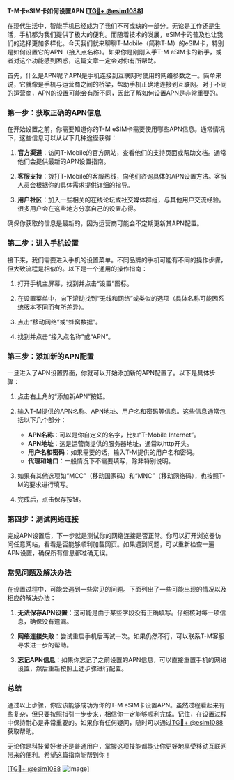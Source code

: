 **T-M卡eSIM卡如何设置APN [[TG💪+ @esim1088](https://t.me/s/esim1088)]**

在现代生活中，智能手机已经成为了我们不可或缺的一部分。无论是工作还是生活，手机都为我们提供了极大的便利。而随着技术的发展，eSIM卡的普及也让我们的选择更加多样化。今天我们就来聊聊T-Mobile（简称T-M）的eSIM卡，特别是如何设置它的APN（接入点名称）。如果你是刚刚入手T-M eSIM卡的新手，或者对这个功能感到困惑，这篇文章一定会对你有所帮助。

首先，什么是APN呢？APN是手机连接到互联网时使用的网络参数之一。简单来说，它就像是手机与运营商之间的桥梁，帮助手机正确地连接到互联网。对于不同的运营商，APN的设置可能会有所不同，因此了解如何设置APN是非常重要的。

### **第一步：获取正确的APN信息**

在开始设置之前，你需要知道你的T-M eSIM卡需要使用哪些APN信息。通常情况下，这些信息可以从以下几种途径获得：

1. **官方渠道**：访问T-Mobile的官方网站，查看他们的支持页面或帮助文档。通常他们会提供最新的APN设置指南。
   
2. **客服支持**：拨打T-Mobile的客服热线，向他们咨询具体的APN设置方法。客服人员会根据你的具体需求提供详细的指导。

3. **用户社区**：加入一些相关的在线论坛或社交媒体群组，与其他用户交流经验。很多用户会在这些地方分享自己的设置心得。

确保你获取的信息是最新的，因为运营商可能会不定期更新其APN配置。

### **第二步：进入手机设置**

接下来，我们需要进入手机的设置菜单。不同品牌的手机可能有不同的操作步骤，但大致流程是相似的。以下是一个通用的操作指南：

1. 打开手机主屏幕，找到并点击“设置”图标。
   
2. 在设置菜单中，向下滚动找到“无线和网络”或类似的选项（具体名称可能因系统版本不同而有所差异）。

3. 点击“移动网络”或“蜂窝数据”。

4. 找到并点击“接入点名称”或“APN”。

### **第三步：添加新的APN配置**

一旦进入了APN设置界面，你就可以开始添加新的APN配置了。以下是具体步骤：

1. 点击右上角的“添加新APN”按钮。

2. 输入T-M提供的APN名称、APN地址、用户名和密码等信息。这些信息通常包括以下几个部分：
   - **APN名称**：可以是你自定义的名字，比如“T-Mobile Internet”。
   - **APN地址**：这是运营商提供的服务器地址，通常以http开头。
   - **用户名和密码**：如果需要的话，输入T-M提供的用户名和密码。
   - **代理和端口**：一般情况下不需要填写，除非特别说明。

3. 如果有其他选项如“MCC”（移动国家码）和“MNC”（移动网络码），也按照T-M的要求进行填写。

4. 完成后，点击保存按钮。

### **第四步：测试网络连接**

完成APN设置后，下一步就是测试你的网络连接是否正常。你可以打开浏览器访问任意网站，看看是否能够顺利加载网页。如果遇到问题，可以重新检查一遍APN设置，确保所有信息都准确无误。

### **常见问题及解决办法**

在设置过程中，可能会遇到一些常见的问题。下面列出了一些可能出现的情况以及相应的解决办法：

1. **无法保存APN设置**：这可能是由于某些字段没有正确填写。仔细核对每一项信息，确保没有遗漏。

2. **网络连接失败**：尝试重启手机后再试一次。如果仍然不行，可以联系T-M客服寻求进一步的帮助。

3. **忘记APN信息**：如果你忘记了之前设置的APN信息，可以直接重置手机的网络设置，然后重新按照上述步骤进行配置。

### **总结**

通过以上步骤，你应该能够成功为你的T-M eSIM卡设置APN。虽然过程看起来有些复杂，但只要按照指引一步步来，相信你一定能够顺利完成。记住，在设置过程中保持耐心是非常重要的。如果你有任何疑问，随时可以通过[TG💪+ @esim1088](https://t.me/s/esim1088)获取帮助。

无论你是科技爱好者还是普通用户，掌握这项技能都能让你更好地享受移动互联网带来的便利。希望这篇指南能帮到你！

[[TG💪+ @esim1088](https://t.me/s/esim1088) ![Image](https://i.postimg.cc/4NQfJmqS/Snipaste-2025-05-13-00-14-12.png)]